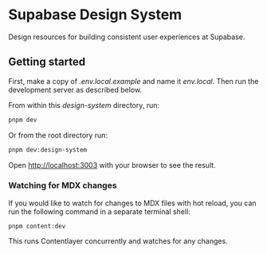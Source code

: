 # Supabase Design System

Design resources for building consistent user experiences at Supabase.

## Getting started

First, make a copy of _.env.local.example_ and name it _env.local_. Then run the development server as described below.

From within this _design-system_ directory, run:

```bash
pnpm dev
```

Or from the root directory run:

```bash
pnpm dev:design-system
```

Open [http://localhost:3003](http://localhost:3003) with your browser to see the result.

### Watching for MDX changes

If you would like to watch for changes to MDX files with hot reload, you can run the following command in a separate terminal shell:

```
pnpm content:dev
```

This runs Contentlayer concurrently and watches for any changes.
